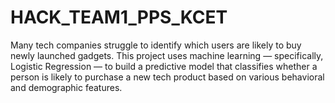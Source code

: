 # HACK_TEAM1_PPS_KCET



Many tech companies struggle to identify which users are likely to buy newly launched gadgets. This project uses machine learning — specifically, Logistic Regression — to build a predictive model that classifies whether a person is likely to purchase a new tech product based on various behavioral and demographic features.
